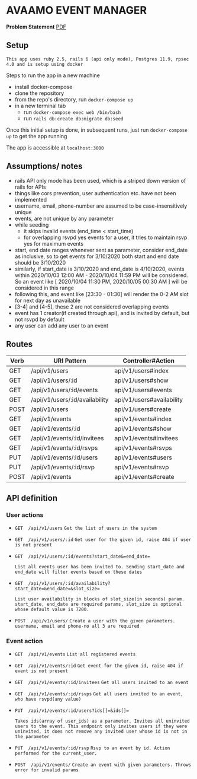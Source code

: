 # AVAAMO EVENT MANAGER

**Problem Statement** [PDF](https://github.com/bezoar17/avaamo-event-manager/blob/main/Event%20Manager%20(Iteration%201).pdf)

## Setup
```
This app uses ruby 2.5, rails 6 (api only mode), Postgres 11.9, rpsec 4.0 and is setup using docker
```

Steps to run the app in a new machine
* install docker-compose
* clone the repository
* from the repo's directory, run `docker-compose up`
* in a new terminal tab
    * run `docker-compose exec web /bin/bash`
    * run  `rails db:create db:migrate db:seed`

Once this initial setup is done, in subsequent runs, just run `docker-compose up` to get the app running

The app is accessible at `localhost:3000`

## Assumptions/ notes
  - rails API only mode has been used, which is a striped down version of rails for APIs
  - things like cors prevention, user authentication etc. have not been implemented
  - username, email, phone-number are assumed to be case-insensitively unique
  - events, are not unique by any parameter
  - while seeding
    - it skips invalid events (end_time < start_time)
    - for overlapping rsvpd yes events for a user, it tries to maintain rsvp yes for maximum events
  - start, end date ranges whenever sent as parameter, consider end_date as inclusive, so to get events for 3/10/2020 both start and end date should be 3/10/2020
  - similarly, if start_date is 3/10/2020 and end_date is 4/10/2020, events within 2020/10/03 12:00 AM - 2020/10/04 11:59 PM will be considered. So an event like [ 2020/10/04 11:30 PM, 2020/10/05 00:30 AM ] will be considered in this range
  - following this, and event like [23:30 - 01:30] will render the 0-2 AM slot for next day as unavailable
  - [3-4] and [4-5], these 2 are not considered overlapping events
  - event has 1 creator(if created through api), and is invited by default, but not rsvpd by default
  - any user can add any user to an event

## Routes
| Verb | URI Pattern | Controller#Action |
| ------ | ------ | ------ |
| GET  | /api/v1/users                  | api/v1/users#index |
| GET  | /api/v1/users/:id              | api/v1/users#show |
| GET  | /api/v1/users/:id/events       | api/v1/users#events |
| GET  | /api/v1/users/:id/availability | api/v1/users#availability |
| POST | /api/v1/users                  | api/v1/users#create |
| GET  | /api/v1/events                 | api/v1/events#index |
| GET  | /api/v1/events/:id             | api/v1/events#show |
| GET  | /api/v1/events/:id/invitees    | api/v1/events#invitees |
| GET  | /api/v1/events/:id/rsvps       | api/v1/events#rsvps |
| PUT  | /api/v1/events/:id/users       | api/v1/events#users |
| PUT  | /api/v1/events/:id/rsvp        | api/v1/events#rsvp |
| POST | /api/v1/events                 | api/v1/events#create |

## API definition
### User actions

* `GET  /api/v1/users`
  `Get the list of users in the system`

* `GET  /api/v1/users/:id`
  `Get user for the given id, raise 404 if user is not present`

* `GET  /api/v1/users/:id/events?start_date&=end_date=`

  `List all events user has been invited to. Sending start_date and end_date will filter events based on these dates`

* `GET  /api/v1/users/:id/availability?start_date=&end_date=&slot_size=`

  `List user availability in blocks of slot_size(in seconds) param. start_date, end_date are required params, slot_size is optional whose default value is 7200.`

* `POST  /api/v1/users/`
  `Create a user with the given parameters. username, email and phone-no all 3 are required`

### Event action

* `GET  /api/v1/events`
  `List all registered events`

* `GET  /api/v1/events/:id`
  `Get event for the given id, raise 404 if event is not present`

* `GET  /api/v1/events/:id/invitees`
  `Get all users invited to an event`

* `GET  /api/v1/events/:id/rsvps`
  `Get all users invited to an event, who have rsvpd(any value)`

* `PUT  /api/v1/events/:id/users?ids[]=&ids[]=`

  `Takes ids(array of user_ids) as a parameter. Invites all uninvited users to the event. This endpoint only invites users if they were uninvited, it does not remove any invited user whose id is not in the parameter`

* `PUT  /api/v1/events/:id/rsvp`
  `Rsvp to an event by id. Action performed for the current_user.`

* `POST  /api/v1/events/`
  `Create an event with given parameters. Throws error for invalid params`